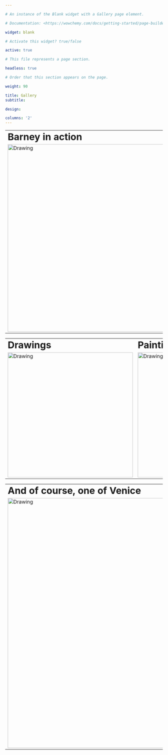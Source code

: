 ```yaml
---

# An instance of the Blank widget with a Gallery page element.

# Documentation: <https://wowchemy.com/docs/getting-started/page-builder/>

widget: blank

# Activate this widget? true/false

active: true

# This file represents a page section.

headless: true

# Order that this section appears on the page.

weight: 90

title: Gallery 
subtitle:

design: 

columns: '2' 
---
```


<table border="0">
 <tr>
    <td><b style="font-size:30px">Barney in action</b></td>
 </tr>
  <tr>
   <td> <img src="img/barney_collage.jpg" alt="Drawing" style="width: 600px;"/> </td>
 </tr>
</table>


<table border="0">
 <tr>
    <td><b style="font-size:30px">Drawings</b></td>
    <td><b style="font-size:30px">Painting</b></td>
 </tr>
 <tr>
   <td> <img src="img/gallery/featured4.png" alt="Drawing" style="width: 400px;"/> </td>
    <td> <img src="img/gallery/barney.jpeg" alt="Drawing" style="width: 400px;"/> </td>
 </tr>
</table>

<table border="0">
 <tr>
    <td><b style="font-size:30px">And of course, one of Venice</b></td>
 </tr>
 <tr>
   <td> <img src="img/gallery/featured1.jpg" alt="Drawing" style="width: 800px;"/> </td>
 </tr>
</table>
